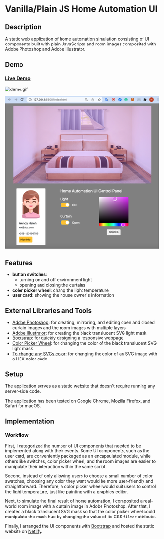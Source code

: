 # Vanilla/Plain JS Home Automation UI

## Description

A static web application of home automation simulation consisting of UI components built with plain JavaScripts and
room images composited with Adobe Photoshop and Adobe Illustrator.

## Demo

### [Live Demo](https://vanillajs-home-automation-wantinghsieh.netlify.app/)

![demo.gif](./img/demo.gif)

![ScreenShot.png](./img/ScreenShot.png)

## Features

- **button switches**:
  - turning on and off environment light
  - opening and closing the curtains
- **color picker wheel**: chang the light temperature
- **user card**: showing the house owner's information

## External Libraries and Tools

- [Adobe Photoshop](https://www.adobe.com/products/photoshop.html): for creating, mirroring, and editing open and closed curtain images and the room images with multiple  layers
- [Adobe Illustrator](https://www.adobe.com/products/illustrator.html): for creating the black translucent SVG light mask
- [Bootstrap](https://getbootstrap.com/): for quickly designing a responsive webpage
- [Color Picker Wheel](https://github.com/web-padawan/vanilla-colorful): for changing the color of the black translucent SVG light mask
- [To change any SVGs color](https://stackoverflow.com/questions/22252472/how-to-change-the-color-of-an-svg-element): for changing the color of an SVG image with a HEX color code

## Setup

The application serves as a static website that doesn't require running any server-side code.

The application has been tested on Google Chrome, Mozilla Firefox, and Safari for macOS.

## Implementation

### Workflow

First, I categorized the number of UI components that needed to be implemented along with their events. Some UI components, such as the user card, are conveniently packaged as an encapsulated module, while others like switches, color picker wheel, and the room images are easier to manipulate their interaction within the same script.

Second, instead of only allowing users to choose a small number of color swatches, choosing any color they want would be more user-friendly and straightforward. Therefore, a color picker wheel would suit users to control the light temperature, just like painting with a graphics editor.

Next, to simulate the final result of home automation, I composited a real-world room image with a curtain image in Adobe Photoshop. After that, I created a black translucent SVG mask so that the color picker wheel could manipulate the mask hue by changing the value of its CSS `filter` attribute.

Finally, I arranged the UI components with [Bootstrap](https://getbootstrap.com/) and hosted the static website on [Netlify](https://www.netlify.com/).
